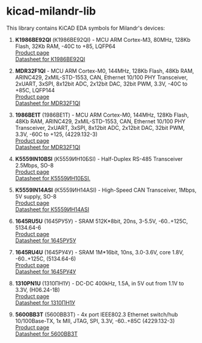 ﻿kicad-milandr-lib
====================

This library contains KiCAD EDA symbols for Milandr's devices:

1. **K1986BE92QI** (К1986ВЕ92QI) - MCU ARM Cortex-M3, 80MHz, 128Kb Flash, 32Kb RAM, -40C to +85, LQFP64<br>
[Product page](http://ic.milandr.ru/products/mikroskhemy_v_plastikovykh_korpusakh/k1986ve92qi/)<br>
[Datasheet for К1986ВЕ92QI](http://ic.milandr.ru/upload/iblock/2ea/2ea1fef16f4aa9132a3ca415a66ab92c.pdf)

2. **MDR32F1QI** - MCU ARM Cortex-M0, 144MHz, 128Kb Flash, 48Kb RAM, ARINC429, 2xMIL-STD-1553, CAN, Ethernet 10/100 PHY Transceiver, 2xUART, 3xSPI, 8x12bit ADC, 2x12bit DAC, 32bit PWM, 3.3V, -40C to +85C, LQFP144<br>
[Product page](http://ic.milandr.ru/products/mikroskhemy_v_plastikovykh_korpusakh/k1986ve1qi_lqfp144/)<br>
[Datasheet for MDR32F1QI](http://ic.milandr.ru/upload/iblock/99f/99f74da953b04d24a73da45ae1730faa.pdf)

3. **1986BE1T** (1986ВЕ1Т) - MCU ARM Cortex-M0, 144MHz, 128Kb Flash, 48Kb RAM, ARINC429, 2xMIL-STD-1553, CAN, Ethernet 10/100 PHY Transceiver, 2xUART, 3xSPI, 8x12bit ADC, 2x12bit DAC, 32bit PWM, 3.3V, -60C to +125, (4229.132-3)<br>
[Product page](http://ic.milandr.ru/products/mikrokontrollery_i_protsessory/32_razryadnye_mikrokontrollery/1986ve1t/)<br>
[Datasheet for MDR32F1QI](http://ic.milandr.ru/upload/iblock/99f/99f74da953b04d24a73da45ae1730faa.pdf)

4. **K5559IN10BSI** (К5559ИН10БSI) - Half-Duplex RS-485 Transceiver 2.5Mbps, SO-8<br>
[Product page](http://ic.milandr.ru/products/mikroskhemy_v_plastikovykh_korpusakh/k5559in10bu_so_8/)<br>
[Datasheet for К5559ИН10БSI.](http://ic.milandr.ru/upload/iblock/126/12691e33d6a6d6c83470c31df8bc9b07.pdf)

5. **K5559IN14ASI** (К5559ИН14АSI) - High-Speed CAN Transceiver, 1Mbps, 5V supply, SO-8<br>
[Product page](http://ic.milandr.ru/products/mikroskhemy_v_plastikovykh_korpusakh/k5559in14au_so_8/)<br>
[Datasheet for К5559ИН14АSI](http://ic.milandr.ru/upload/iblock/1ea/1ea3f95b1f53255efa9cd3a4f5881bd7.pdf)

6. **1645RU5U** (1645РУ5У) - SRAM 512K*8bit, 20ns, 3-5.5V, -60..+125C, 5134.64-6<br>
[Product page](http://ic.milandr.ru/products/mikroskhemy_pamyati/1645ru5u/)<br>
[Datasheet for 1645РУ5У](http://ic.milandr.ru/upload/iblock/c1a/c1ad19f79e19dd0d53e17d5142c3e4dd.pdf)

7. **1645RU4U** (1645РУ4У) - SRAM 1M*16bit, 10ns, 3.0-3.6V, core 1.8V, -60..+125C, (5134.64-6)<br>
[Product page](http://ic.milandr.ru/products/mikroskhemy_pamyati/operativnye_zapominayushchie_ustroystva/1645ru4u/)<br>
[Datasheet for 1645РУ4У](http://ic.milandr.ru/upload/iblock/d84/d84eaeea03e2cc2444e05d9919343630.pdf)

8. **1310PN1U** (1310ПН1У) - DC-DC 400kHz, 1.5A, in 5V out from 1.1V to 3.3V, (H06.24-1B)<br>
[Product page](https://ic.milandr.ru/products/mikroskhemy_upravleniya_pitaniem/1310pn1u/)<br>
[Datasheet for 1310ПН1У](https://ic.milandr.ru/upload/iblock/9f3/9f3edd29b5871ada2da842a81dfff1b1.pdf)

9. **5600BB3T** (5600ВВ3Т) - 4x port IEEE802.3 Ethernet switch/hub 10/100Base-TX, 1x MII, JTAG, SPI, 3.3V, -60..+85C (4229.132-3)<br>
[Product page](https://ic.milandr.ru/products/interfeysnye_mikroskhemy/5600vv3t/)<br>
[Datasheet for 5600ВВ3Т](https://ic.milandr.ru/upload/iblock/957/95752f946d023ae3decd3ee0942224f5.pdf)

